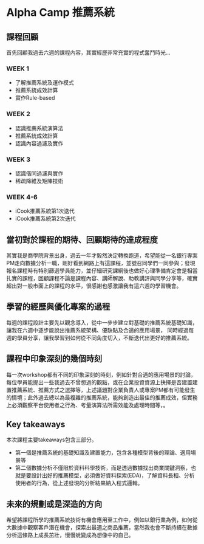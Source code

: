 # Alpha Camp 推薦系統

## 課程回顧
首先回顧我過去六週的課程內容，其實經歷非常充實的程式奮鬥時光...
### WEEK 1
  * 了解推薦系統及運作模式
  * 推薦系統成效計算
  * 實作Rule-based
### WEEK 2
  * 認識推薦系統演算法
  * 推薦系統成效計算
  * 認識內容過濾及實作
### WEEK 3
  * 認識偕同過濾與實作
  * 稀疏降維及矩陣技術
### WEEK 4-6
  * iCook推薦系統第1次迭代
  * iCook推薦系統第2次迭代

## 當初對於課程的期待、回顧期待的達成程度
其實我是商學院背景出身，過去一年才毅然決定轉換跑道，希望能從一名銀行專案PM走向數據分析一職，剛好看到網路上有這課程，並號召同學們一同參與；發現報名課程時有特別篩選學員能力，並仔細研究課綱後也做好心理準備肯定會是相當扎實的課程，回顧課程不論是課程內容、講師解說、助教講評與同學分享等，確實超出對一般市面上的課程的水平，很感謝也感激讓我有這六週的學習機會。

## 學習的經歷與優化專案的過程
每週的課程設計主要先以觀念導入，從中一步步建立對基礎的推薦系統基礎知識，讓我在六週中逐步能說出推薦系統架構、優缺點及合適的應用場景，
同時經過每週的學員分享，讓我學習到如何從不同角度切入，不斷迭代出更好的推薦系統。

## 課程中印象深刻的幾個時刻
每一次workshop都有不同的印象深刻的時刻，例如針對合適的應用場景的討論，每位學員能提出一些我過去不曾想過的觀點，或在企業投資資源上抉擇是否建置建置推薦系統、推薦方式之選擇等，上述議題對企業負責人或專案PM都有可能發生的情境；此外過去總以為最複雜的推薦系統，能夠創造出最佳的推薦成效，但實務上必須觀察平台使用者之行為、考量演算法所需效能及處理時間等，。

## Key takeaways
本次課程主要takeaways包含三部分。
* 第一個是推薦系統的基礎知識及建置能力，包含各種模型背後的理論、適用場景等
* 第二個數據分析不僅限於資料科學技術，而是透過數據找出商業關鍵洞察，也就是要設計出好的推薦模型，必須做好資料探索(EDA)，了解資料長相、分析使用者的行為，從上述發現的分析結果納入程式邏輯。

## 未來的規劃或是深造的方向
希望將課程所學的推薦系統技術有機會應用至工作中，例如以銀行業為例，如何從大數據中觀察客戶潛在機會，探索出最適之商品推薦，當然我也會不斷持續在數據分析這條路上成長茁壯，慢慢蛻變成為想像中的自己。
